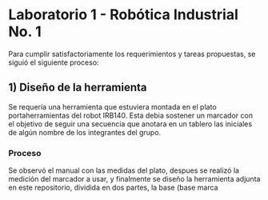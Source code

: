 # Laboratorio 1 - Robótica Industrial No. 1
Para cumplir satisfactoriamente los requerimientos y tareas propuestas, se siguió el siguiente proceso:
## 1) Diseño de la herramienta
Se requería una herramienta que estuviera montada en el plato portaherramientas del robot IRB140. Esta debia sostener un marcador con el objetivo de seguir una secuencia que
anotara en un tablero las iniciales de algún nombre de los integrantes del grupo. 
### Proceso
Se observó el manual con las medidas del plato, despues se realizó la medición del marcador a usar, y finalmente se diseño la herramienta adjunta en este repositorio, dividida en dos partes, la base (base marca  

